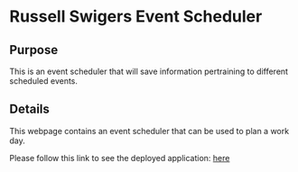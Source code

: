 # Russell Swigers Event Scheduler

## Purpose

This is an event scheduler that will save information pertraining to different scheduled events.

## Details

This webpage contains an event scheduler that can be used to plan a work day.

Please follow this link to see the deployed application: [here](https://scottswiger.github.io/ScottsEventScheduler/)